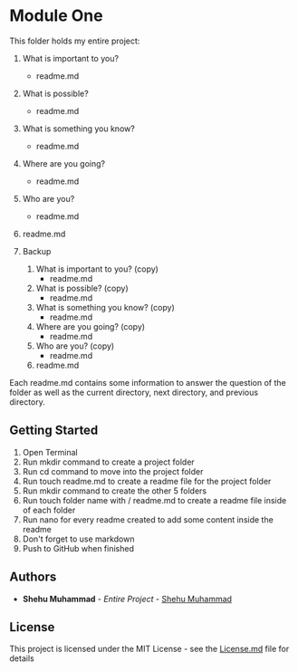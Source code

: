 # Module One
This folder holds my entire project:

1. What is important to you?
	- readme.md
2. What is possible?
	- readme.md
3. What is something you know?
	- readme.md
4. Where are you going?
	- readme.md
5. Who are you?
	- readme.md
6. readme.md

7. Backup

	1. What is important to you? (copy)
		- readme.md
	2. What is possible? (copy)
		- readme.md
	3. What is something you know? (copy)
		- readme.md
	4. Where are you going? (copy)
		- readme.md
	5. Who are you? (copy)
		- readme.md
	6. readme.md

Each readme.md contains some information to answer the question of the 
folder as well as the current directory, next directory, and previous 
directory.

## Getting Started
1. Open Terminal
2. Run mkdir command to create a project folder
3. Run cd command to move into the project folder
4. Run touch readme.md to create a readme file for the project folder
5. Run mkdir command to create the other 5 folders
6. Run touch folder name with / readme.md to create a readme file inside of each folder
7. Run nano for every readme created to add some content inside the readme
8. Don't forget to use markdown
9. Push to GitHub when finished

## Authors
* **Shehu Muhammad** - *Entire Project* - [Shehu Muhammad](https://github.com/Shehu-Muhammad)

## License
This project is licensed under the MIT License - see the [License.md](LICENSE.md) file for details


